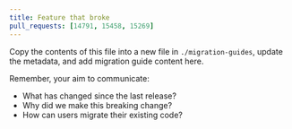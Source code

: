 ```yaml
---
title: Feature that broke
pull_requests: [14791, 15458, 15269]
---
```


Copy the contents of this file into a new file in `./migration-guides`, update the metadata, and add migration guide content here.

Remember, your aim to communicate:

- What has changed since the last release?
- Why did we make this breaking change?
- How can users migrate their existing code?
